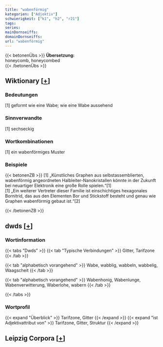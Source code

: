 ```yaml
---
title: "wabenförmig"
kategorien: ["Adjektiv"]
schwierigkeit: ["k1", "h2", "r21"]
tags:
series:
mainDornseiffs:
domainDornseiffs:
url: "wabenförmig"
---
```


{{< betonenÜbs >}}
**Übersetzung:**  
honeycomb, honeycombed  
{{< /betonenÜbs >}}

## Wiktionary [[+](https://de.wiktionary.org/wiki/wabenförmig)]

### Bedeutungen
[1] geformt wie eine Wabe; wie eine Wabe aussehend  

### Sinnverwandte
[1] sechseckig  

### Wortkombinationen
[1] ein wabenförmiges Muster  

### Beispiele
{{< betonenZB >}}
[1] „Künstliches Graphen aus selbstassemblierten, wabenförmig angeordneten Halbleiter-Nanokristallen könnte in der Zukunft bei neuartiger Elektronik eine große Rolle spielen.“[1]  
[1] „Ein weiterer Vertreter dieser Familie ist einschichtiges hexagonales Bornitrid, das aus den Elementen Bor und Stickstoff besteht und genau wie Graphen wabenförmig gebaut ist.“[2]  

{{< /betonenZB >}}


## dwds [[+](https://www.dwds.de/wb/wabenförmig)]

### Wortinformation
{{< tabs "Dwds" >}}
{{< tab "Typische Verbindungen" >}}
Gitter, Tarifzone
{{< /tab >}}

{{< tab "alphabetisch vorangehend" >}}
Wabe, wabblig, wabbeln, wabbelig, Waagscheit
{{< /tab >}}

{{< tab "alphabetisch vorangehend" >}}
Wabenhonig, Wabenlunge, Wabenverwitterung, Waberlohe, wabern
{{< /tab >}}

{{< /tabs >}}

### Wortprofil
{{< expand "Überblick" >}} Tarifzone, Gitter {{< /expand >}}
{{< expand "ist Adjektivattribut von" >}} Tarifzone, Gitter, Struktur {{< /expand >}}

## Leipzig Corpora [[+](https://corpora.uni-leipzig.de/en/res?word=wabenförmig&corpusId=deu_newscrawl-public_2018)]

